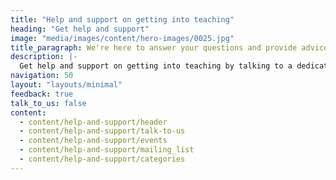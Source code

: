 ```yaml
---
title: "Help and support on getting into teaching"
heading: "Get help and support"
image: "media/images/content/hero-images/0025.jpg"
title_paragraph: We're here to answer your questions and provide advice about getting into teaching, whether you're just thinking about teaching or you're ready to apply.
description: |-
  Get help and support on getting into teaching by talking to a dedicated adviser, going to a teacher training event, or registering for tailored emails.
navigation: 50
layout: "layouts/minimal"
feedback: true
talk_to_us: false
content:
  - content/help-and-support/header
  - content/help-and-support/talk-to-us
  - content/help-and-support/events
  - content/help-and-support/mailing_list
  - content/help-and-support/categories
---
```

